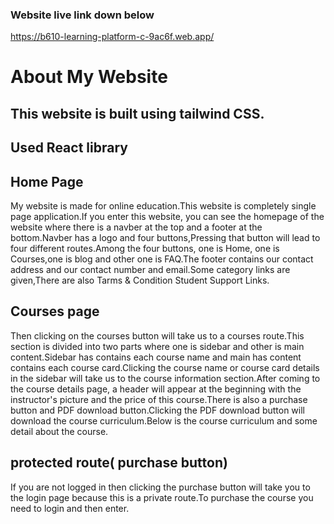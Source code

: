 ### Website live link down below
https://b610-learning-platform-c-9ac6f.web.app/

# About My Website

## This website is built using tailwind CSS.
##  Used React library
## Home Page
My website is made for online education.This website is completely single page application.If you enter this website, you can see the homepage of the website where there is a navber at the top and a footer at the bottom.Navber has a logo and four buttons,Pressing that button will lead to four different routes.Among the four buttons, one is Home, one is Courses,one is blog and other one is FAQ.The footer contains our contact address and our contact number and email.Some category links are given,There are also Tarms & Condition Student Support Links.

## Courses page

Then clicking on the courses button will take us to a courses route.This section is divided into two parts where one is sidebar and other is main content.Sidebar has contains each course name and main has content contains each course card.Clicking the course name or course card details in the sidebar will take us to the course information section.After coming to the course details page, a header will appear at the beginning with the instructor's picture and the price of this course.There is also a purchase button and PDF download button.Clicking the PDF download button will download the course curriculum.Below is the course curriculum and some detail about the course.

## protected route( purchase button)
If you are not logged in then clicking the purchase button will take you to the login page because this is a private route.To purchase the course you need to login and then enter.


